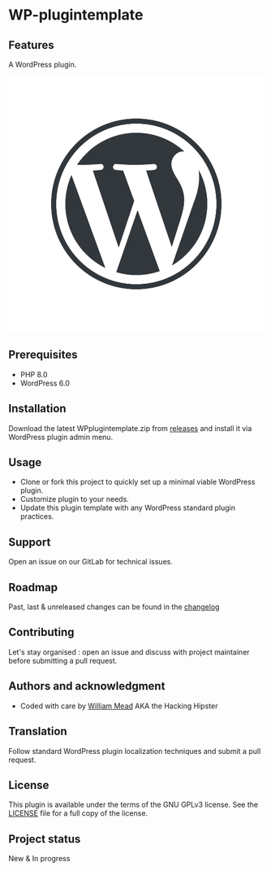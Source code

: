 # WP-plugintemplate

## Features
A WordPress plugin.

![WP-plugintemplate screenshot](screenshot.png "WP-plugintemplate screenshot")

## Prerequisites
- PHP 8.0
- WordPress 6.0

## Installation
Download the latest WPplugintemplate.zip from [releases](https://git.manche.io/wordpress/wpplugintemplate/-/releases) and install it via WordPress plugin admin menu.

## Usage
- Clone or fork this project to quickly set up a minimal viable WordPress plugin.
- Customize plugin to your needs.
- Update this plugin template with any WordPress standard plugin practices.

## Support
Open an issue on our GitLab for technical issues.

## Roadmap
Past, last & unreleased changes can be found in the [changelog](CHANGELOG.md)

## Contributing
Let's stay organised : open an issue and discuss with project maintainer before submitting a pull request.

## Authors and acknowledgment
- Coded with care by [William Mead](https://git.manche.io/wmead) AKA the Hacking Hipster

## Translation
Follow standard WordPress plugin localization techniques and submit a pull request.

## License
This plugin is available under the terms of the GNU GPLv3 license. See the [LICENSE](LICENSE) file for a full copy of the license.

## Project status
New & In progress